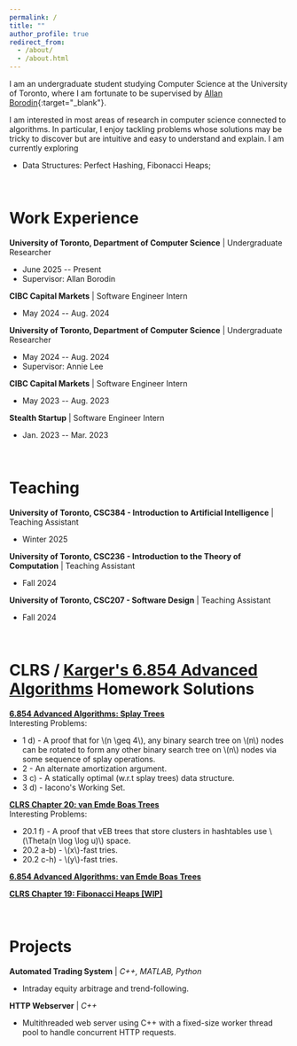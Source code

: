 ```yaml
---
permalink: /
title: ""
author_profile: true
redirect_from: 
  - /about/
  - /about.html
---
```


I am an undergraduate student studying Computer Science at the University of Toronto, where I am fortunate to be supervised by [Allan Borodin](https://www.cs.toronto.edu/~bor/){:target="_blank"}.

I am interested in most areas of research in computer science connected to algorithms. In particular, I enjoy tackling problems whose solutions may be tricky to discover but are intuitive and easy to understand and explain. I am currently exploring
  - Data Structures: Perfect Hashing, Fibonacci Heaps;

<!-- My resume is [here](files/David_Zhang_Resume.pdf).  -->

<br/>

Work Experience
======
**University of Toronto, Department of Computer Science** | Undergraduate Researcher
  - June 2025 -- Present
  - Supervisor: Allan Borodin

**CIBC Capital Markets** | Software Engineer Intern
  - May 2024 -- Aug. 2024

**University of Toronto, Department of Computer Science** | Undergraduate Researcher
  - May 2024 -- Aug. 2024
  - Supervisor: Annie Lee

**CIBC Capital Markets** | Software Engineer Intern
  - May 2023 -- Aug. 2023

**Stealth Startup** | Software Engineer Intern
  - Jan. 2023 -- Mar. 2023

<br/>

Teaching
======
**University of Toronto, CSC384 - Introduction to Artificial Intelligence** | Teaching Assistant
  - Winter 2025

**University of Toronto, CSC236 - Introduction to the Theory of Computation** \| Teaching Assistant
  - Fall 2024

**University of Toronto, CSC207 - Software Design** \| Teaching Assistant
  - Fall 2024

<br/>

CLRS / [Karger's 6.854 Advanced Algorithms](https://6.5210.csail.mit.edu/) Homework Solutions
======
**[6.854 Advanced Algorithms: Splay Trees](files/6854_splay.pdf)** <br>
Interesting Problems:
 - 1 d) - A proof that for \\(n \geq 4\\), any binary search tree on \\(n\\) nodes can be rotated to form any other binary search tree on \\(n\\) nodes via some sequence of splay operations.
 - 2 - An alternate amortization argument. 
 - 3 c) - A statically optimal (w.r.t splay trees) data structure.
 - 3 d) - Iacono's Working Set.


**[CLRS Chapter 20: van Emde Boas Trees](files/clrs_ch20_veb.pdf)** <br>
Interesting Problems:
 - 20.1 f) - A proof that vEB trees that store clusters in hashtables use \\(\Theta(n \log \log u)\\) space.
 - 20.2 a-b) - \\(x\\)-fast tries.
 - 20.2 c-h) - \\(y\\)-fast tries.

**[6.854 Advanced Algorithms: van Emde Boas Trees](files/6854_veb.pdf)**

**[CLRS Chapter 19: Fibonacci Heaps [WIP]](files/clrs_ch19_fib_heap_wip.pdf)** <br>

<br/>

Projects
======
**Automated Trading System** | *C++, MATLAB, Python*
- Intraday equity arbitrage and trend-following.

**HTTP Webserver** | *C++*
- Multithreaded web server using C++ with a fixed-size worker thread pool to handle concurrent HTTP requests.